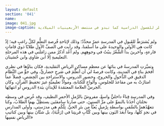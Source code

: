 ```yaml
---
layout: default
section: '041'
name:
image: 041.jpg
image-caption: منظر للفصول الدراسية كما تبدو في منتصف الأربعينيات الميلادية
---
```


ولم يُشترَطْ للقَبولِ في المدرسةِ عمرٌ محدَّدٌ؛ وذلك لإتاحةِ فُرصةِ التعلُّمِ لكلِّ راغبٍ فيه؛ إذْ كانت هي الأولى والوحيدةَ على ما أسلفنا، وقد رأيت في الصفِّ الأولِ طلابًا  ذوي قاماتٍ فارعةٍ، وآخرينَ بدأ الشَّعْرُ ينبُتُ في وجوهِهِم. ولم أعُد أذكرُ ممن زامَلَني في هذه المرحلةِ التعليميةِ إلا ابن ضَاوِي وابن حُسَينان.

وتميَّزتِ المدرسةُ في بنائها عن معظمِ مساكنِ الرياضِ التقليديةِ، فكان بناؤُها في نظري أفخمَ بناءٍ في المدينةِ، وكانت فرصةً لي أن أتعلَّمَ في صَرحٍ حضاريٍّ، وفي جوٍّ من النِّظامِ الدقيقِ في الدُّخولِ والخروجِ، وحضورِ الدروسِ، والاستراحةِ بين الحِصَصِ، فضلاً عما امتازَتْ به من مقاعدَ للجلوسِ، وألواحٍ للكتابةِ، وموادَّ تعليميَّةٍ غيرَ تحفيظِ القرآنِ، وكان الجرسُ العلامةَ المعتمَدةَ للإيذانِ ببَدءِ الدروسِ أو انتهائِها.

وفي المدرسةِ فِناءٌ داخليٌّ واسعٌ، مفروشٌ بالرَّملِ الأحمرِ النظيفِ، وقد غُرِس في وسطِه نخلتانِ أَخذَتا بالنموِّ على مرِّ السنينَ، حتى صارتا سامقتَين يستظِلّ بهما الطلابُ، وكنا نتعهَّدُهما بالسَّقيِ بواسطةِ بِرْميلٍ يُعبَّأُ من بئرِ الحيِّ.
تِلْكُم هي مدرَستي، وأُولى المدارسِ في نجدٍ كلِّها، وما أبعَدَ البَون بينها وبين كُتَّابِ قريتِنا في (رَغْبَةَ)، بل شتَّانَ بينها وبين كتاتيبِ الرياضِ نفسِها!»
